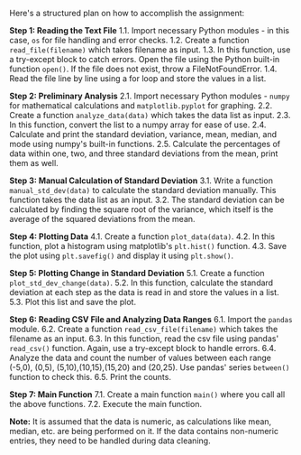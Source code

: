 Here's a structured plan on how to accomplish the assignment:

**Step 1: Reading the Text File**
1.1. Import necessary Python modules - in this case, `os` for file handling and error checks.
1.2. Create a function `read_file(filename)` which takes filename as input.
1.3. In this function, use a try-except block to catch errors. Open the file using the Python built-in function `open()`. If the file does not exist, throw a FileNotFoundError.
1.4. Read the file line by line using a for loop and store the values in a list.

**Step 2: Preliminary Analysis**
2.1. Import necessary Python modules - `numpy` for mathematical calculations and `matplotlib.pyplot` for graphing.
2.2. Create a function `analyze_data(data)` which takes the data list as input.
2.3. In this function, convert the list to a numpy array for ease of use. 
2.4. Calculate and print the standard deviation, variance, mean, median, and mode using numpy's built-in functions.
2.5. Calculate the percentages of data within one, two, and three standard deviations from the mean, print them as well.

**Step 3: Manual Calculation of Standard Deviation**
3.1. Write a function `manual_std_dev(data)` to calculate the standard deviation manually. This function takes the data list as an input.
3.2. The standard deviation can be calculated by finding the square root of the variance, which itself is the average of the squared deviations from the mean.

**Step 4: Plotting Data**
4.1. Create a function `plot_data(data)`.
4.2. In this function, plot a histogram using matplotlib's `plt.hist()` function.
4.3. Save the plot using `plt.savefig()` and display it using `plt.show()`.

**Step 5: Plotting Change in Standard Deviation**
5.1. Create a function `plot_std_dev_change(data)`.
5.2. In this function, calculate the standard deviation at each step as the data is read in and store the values in a list.
5.3. Plot this list and save the plot.

**Step 6: Reading CSV File and Analyzing Data Ranges**
6.1. Import the `pandas` module.
6.2. Create a function `read_csv_file(filename)` which takes the filename as an input.
6.3. In this function, read the csv file using pandas' `read_csv()` function. Again, use a try-except block to handle errors.
6.4. Analyze the data and count the number of values between each range (-5,0), (0,5), (5,10),(10,15),(15,20) and (20,25). Use pandas' series `between()` function to check this.
6.5. Print the counts.

**Step 7: Main Function**
7.1. Create a main function `main()` where you call all the above functions.
7.2. Execute the main function.

**Note:** It is assumed that the data is numeric, as calculations like mean, median, etc. are being performed on it. If the data contains non-numeric entries, they need to be handled during data cleaning.
